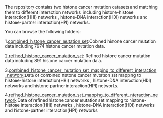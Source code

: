 The repository contains two histone cancer mutation datasets and matching them to different interaction networks, including histone-histone interaction(HHI) networks , histone-DNA interaction(HDI) networks and histone-partner interaction(HPI) networks.

You can browse the following folders:

  1.[combined_histone_cancer_mutation_set](combined_histone_cancer_mutation_set):Cobined histone cancer mutation data including 7974 histone cancer mutation data.
  
  2.[refined_histone_cancer_mutation_set](refined_histone_cancer_mutation_set): Refined histone cancer mutation data including 891 histone cancer mutation data.
  
  3.[combined_histone_cancer_mutation_set_mapping_to_different_interaction_network](combined_histone_cancer_mutation_set_mapping_to_different_interaction_network):Data of combined histone cancer mutation set mapping to histone-histone interaction(HHI) networks , histone-DNA interaction(HDI) networks and histone-partner interaction(HPI) networks.
  
  4.[refined_histone_cancer_mutation_set_mapping_to_different_interaction_network](refined_histone_cancer_mutation_set_mapping_to_different_interaction_network):Data of refined histone cancer mutation set mapping to histone-histone interaction(HHI) networks , histone-DNA interaction(HDI) networks and histone-partner interaction(HPI) networks.
